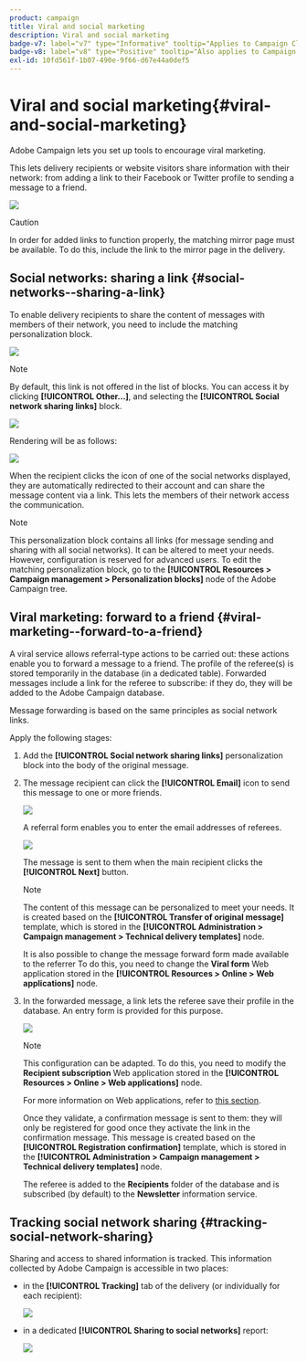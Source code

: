 ```yaml
---
product: campaign
title: Viral and social marketing
description: Viral and social marketing
badge-v7: label="v7" type="Informative" tooltip="Applies to Campaign Classic v7"
badge-v8: label="v8" type="Positive" tooltip="Also applies to Campaign v8"
exl-id: 10fd561f-1b07-490e-9f66-d67e44a0def5
---
```

# Viral and social marketing{#viral-and-social-marketing}

 

Adobe Campaign lets you set up tools to encourage viral marketing.

This lets delivery recipients or website visitors share information with their network: from adding a link to their Facebook or Twitter profile to sending a message to a friend.

![](assets/s_ncs_user_viral_icons.png)

>[!CAUTION]
>
>In order for added links to function properly, the matching mirror page must be available. To do this, include the link to the mirror page in the delivery.

## Social networks: sharing a link {#social-networks--sharing-a-link}

To enable delivery recipients to share the content of messages with members of their network, you need to include the matching personalization block.

![](assets/s_ncs_user_viral_add_link.png)

>[!NOTE]
>
>By default, this link is not offered in the list of blocks. You can access it by clicking **[!UICONTROL Other...]**, and selecting the **[!UICONTROL Social network sharing links]** block.

![](assets/s_ncs_user_viral_add_link_via_others.png)

Rendering will be as follows:

![](assets/s_ncs_user_viral_add_link_rendering.png)

When the recipient clicks the icon of one of the social networks displayed, they are automatically redirected to their account and can share the message content via a link. This lets the members of their network access the communication.

>[!NOTE]
>
>This personalization block contains all links (for message sending and sharing with all social networks). It can be altered to meet your needs. However, configuration is reserved for advanced users. To edit the matching personalization block, go to the **[!UICONTROL Resources > Campaign management > Personalization blocks]** node of the Adobe Campaign tree.

## Viral marketing: forward to a friend {#viral-marketing--forward-to-a-friend}

A viral service allows referral-type actions to be carried out: these actions enable you to forward a message to a friend. The profile of the referee(s) is stored temporarily in the database (in a dedicated table). Forwarded messages include a link for the referee to subscribe: if they do, they will be added to the Adobe Campaign database.

Message forwarding is based on the same principles as social network links.

Apply the following stages:

1. Add the **[!UICONTROL Social network sharing links]** personalization block into the body of the original message.
1. The message recipient can click the **[!UICONTROL Email]** icon to send this message to one or more friends. 

   ![](assets/s_ncs_user_viral_email_link.png)

   A referral form enables you to enter the email addresses of referees. 

   ![](assets/s_ncs_user_viral_email_msg.png)

   The message is sent to them when the main recipient clicks the **[!UICONTROL Next]** button.

   >[!NOTE]
   >
   >The content of this message can be personalized to meet your needs. It is created based on the **[!UICONTROL Transfer of original message]** template, which is stored in the **[!UICONTROL Administration > Campaign management > Technical delivery templates]** node.
   >
   >It is also possible to change the message forward form made available to the referrer To do this, you need to change the **Viral form** Web application stored in the **[!UICONTROL Resources > Online > Web applications]** node.

1. In the forwarded message, a link lets the referee save their profile in the database. An entry form is provided for this purpose. 

   ![](assets/s_ncs_user_viral_create_account_form.png)

   >[!NOTE]
   >
   >This configuration can be adapted. To do this, you need to modify the **Recipient subscription** Web application stored in the **[!UICONTROL Resources > Online > Web applications]** node.
   >
   >For more information on Web applications, refer to [this section](../../web/using/about-web-applications.md).

   Once they validate, a confirmation message is sent to them: they will only be registered for good once they activate the link in the confirmation message. This message is created based on the **[!UICONTROL Registration confirmation]** template, which is stored in the **[!UICONTROL Administration > Campaign management > Technical delivery templates]** node.

   The referee is added to the **Recipients** folder of the database and is subscribed (by default) to the **Newsletter** information service.

## Tracking social network sharing {#tracking-social-network-sharing}

Sharing and access to shared information is tracked. This information collected by Adobe Campaign is accessible in two places:

* in the **[!UICONTROL Tracking]** tab of the delivery (or individually for each recipient):

  ![](assets/s_ncs_user_network_del_tracking_tab.png)

* in a dedicated **[!UICONTROL Sharing to social networks]** report:

  ![](assets/s_ncs_user_viral_report.png)
